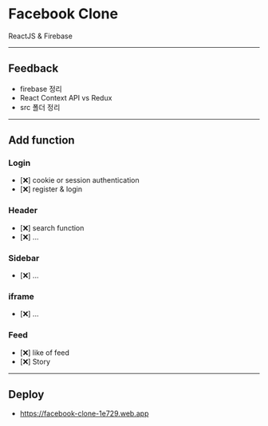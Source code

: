 # Facebook Clone

ReactJS & Firebase

---

## Feedback

- firebase 정리
- React Context API vs Redux
- src 폴더 정리

---

## Add function

### Login

- [❌] cookie or session authentication
- [❌] register & login

### Header

- [❌] search function
- [❌] ...

### Sidebar

- [❌] ...

### iframe

- [❌] ...

### Feed

- [❌] like of feed
- [❌] Story

---

## Deploy

- https://facebook-clone-1e729.web.app
